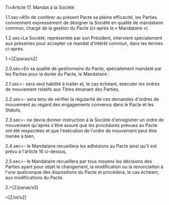 Ti=Article 17.   Mandat à la Société


1.1.sec=Afin de conférer au présent Pacte sa pleine efficacité, les Parties conviennent expressément de désigner la Société en qualité de mandataire commun, chargé de la gestion du Pacte (ci-après le « Mandataire »).


1.2.sec=La Société, représentée par son Président, intervient spécialement aux présentes pour accepter ce mandat d'intérêt commun, dans les termes ci-après.


1.=[Z/paras/s2]


2.0.sec=En sa qualité de gestionnaire du Pacte, spécialement mandaté par les Parties pour la durée du Pacte, le Mandataire :


2.1.sec=- sera seul habilité à traiter et, le cas échéant, exécuter les ordres de mouvement relatifs aux Titres émanant des Parties,


2.2.sec=- sera tenu de vérifier la régularité de ces demandes d'ordres de mouvement au regard des engagements convenus dans le Pacte et les Statuts,


2.3.sec=- ne devra donner instruction à la Société d'enregistrer un ordre de mouvement qu'après s'être assuré que les procédures prévues au Pacte ont été respectées et que l'exécution de l'ordre de mouvement peut être menée à bien,


2.4.sec=- le Mandataire recueillera les adhésions au Pacte ainsi qu'il est prévu à l'article 16 ci-dessus,


2.5.sec=- le Mandataire recueillera par tous moyens les décisions des Parties ayant pour objet le changement, la modification ou la renonciation à l'une quelconque des dispositions du Pacte et procèdera, le cas échéant, aux modifications du Pacte.


2.=[Z/paras/s5]


=[Z/ol/s2]